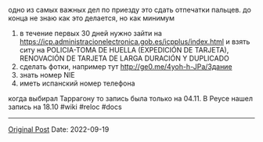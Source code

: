 одно из самых важных дел по приезду это сдать отпечатки пальцев. до конца не знаю как это делается, но как минимум

1. в течение первых 30 дней нужно зайти на  https://icp.administracionelectronica.gob.es/icpplus/index.html и взять ситу на POLICIA-TOMA DE HUELLA (EXPEDICIÓN DE TARJETA), RENOVACIÓN DE TARJETA DE LARGA DURACIÓN Y DUPLICADO
2. сделать фотки, например тут http://ge0.me/4yoh-h-JPa/Здание
3. знать номер NIE
4. иметь испанский номер телефона

когда выбирал Таррагону то запись была только на 04.11. В Реусе нашел запись на 18.10 #wiki #reloc #docs

---
[Original Post](https://t.me/lev2tarragona/181)
Date: 2022-09-19
